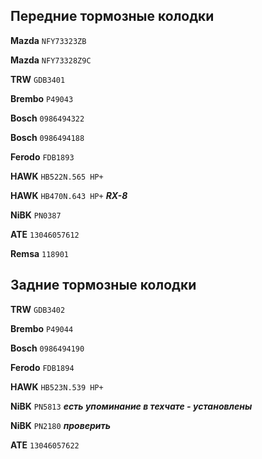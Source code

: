 ## Передние тормозные колодки

__Mazda__ `NFY73323ZB`

__Mazda__ `NFY73328Z9C`

__TRW__ `GDB3401`

__Brembo__ `P49043`

__Bosch__ `0986494322`

__Bosch__ `0986494188`

__Ferodo__ `FDB1893`

__HAWK__ `HB522N.565 HP+`

__HAWK__ `HB470N.643 HP+` ***RX-8***

__NiBK__ `PN0387`

__ATE__ `13046057612`

__Remsa__ `118901`

## Задние тормозные колодки

__TRW__ `GDB3402`

__Brembo__ `P49044`

__Bosch__ `0986494190`

__Ferodo__ `FDB1894`

__HAWK__ `HB523N.539 HP+`

__NiBK__ `PN5813` ***есть упоминание в техчате - установлены***

__NiBK__ `PN2180` ***проверить***

__ATE__ `13046057622`